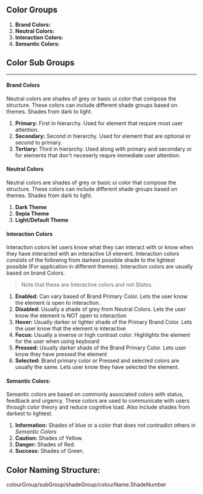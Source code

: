 ## Color Groups

1. **Brand Colors:**
2. **Neutral Colors:**
3. **Interaction Colors:**
4. **Semantic Colors:**

## Color Sub Groups
------------------------------
#### Brand Colors

Neutral colors are shades of grey or basic ui color that compose the structure. These colors can include different shade groups based on themes. Shades from dark to light.

1. **Primary:** First in hierarchy. Used for element that require most user attention.
2. **Secondary:** Second in hierarchy. Used for element that are optional or second to primary.
3. **Tertiary:** Third in hierarchy. Used along with primary and secondary or for elements that don't neceserly requre immediate user attention.


#### Neutral Colors

Neutral colors are shades of grey or basic ui color that compose the structure. These colors can include different shade groups based on themes. Shades from dark to light.

1. **Dark Theme**
2. **Sepia Theme**
3. **Light/Default Theme**


#### Interaction Colors

Interaction colors let users know what they can interact with or know when they have interacted with an interactive UI element. Interaction colors consists of the following from darkest possible shade to the lightest possible (For application in different themes). Interaction colors are usually based on brand Colors.

>Note that these are Interactive colors and not States.

1. **Enabled:** Can vary based of Brand Primary Color. Lets the user know the element is open to interaction.
2. **Disabled:** Usually a shade of grey from Neutral Colors. Lets the user know the element is NOT open to interaction
3. **Hover:** Usually darker or lighter shade of the Primary Brand Color. Lets the user know that the element is interactive
4. **Focus:** Usually a inverse or high contrast color. Highlights the element for the user when using keyboard
5. **Pressed:** Usually darker shade of the Brand Primary Color. Lets user know they have pressed the element
6. **Selected:** Brand primary color or Pressed and selected colors are usually the same. Lets user know they have selected the element. 

#### Semantic Colors:

Semantic colors are based on commonly associated colors with status, feedback and urgency. These colors are used to communicate with users through color theory and reduce cognitive load. Also include shades from darkest to lightest.

1. **Information:** Shades of blue or a color that does not contradict others in _Semantic Colors_
2. **Caution:** Shades of Yellow.
3. **Danger:** Shades of Red.
4. **Success:** Shades of Green.


## Color Naming Structure:
colourGroup/subGroup/shadeGroup/colourName.ShadeNumber
